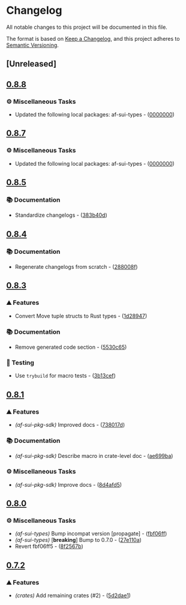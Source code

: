 # Changelog

All notable changes to this project will be documented in this file.

The format is based on [Keep a Changelog](https://keepachangelog.com/en/1.0.0/),
and this project adheres to [Semantic Versioning](https://semver.org/spec/v2.0.0.html).


## [Unreleased]

## [0.8.8](https://github.com/AftermathFinance/aftermath-sdk-rust/compare/af-sui-pkg-sdk-v0.8.7...af-sui-pkg-sdk-v0.8.8)

### ⚙️ Miscellaneous Tasks

- Updated the following local packages: af-sui-types - ([0000000](https://github.com/AftermathFinance/aftermath-sdk-rust/commit/0000000))


## [0.8.7](https://github.com/AftermathFinance/aftermath-sdk-rust/compare/af-sui-pkg-sdk-v0.8.6...af-sui-pkg-sdk-v0.8.7)

### ⚙️ Miscellaneous Tasks

- Updated the following local packages: af-sui-types - ([0000000](https://github.com/AftermathFinance/aftermath-sdk-rust/commit/0000000))


## [0.8.5](https://github.com/AftermathFinance/aftermath-sdk-rust/compare/af-sui-pkg-sdk-v0.8.4...af-sui-pkg-sdk-v0.8.5)

### 📚 Documentation

- Standardize changelogs - ([383b40d](https://github.com/AftermathFinance/aftermath-sdk-rust/commit/383b40d75c38f637aafe06438673f71e1c57d432))


## [0.8.4](https://github.com/AftermathFinance/aftermath-sdk-rust/compare/af-sui-pkg-sdk-v0.8.3...af-sui-pkg-sdk-v0.8.4)

### 📚 Documentation

- Regenerate changelogs from scratch - ([288008f](https://github.com/AftermathFinance/aftermath-sdk-rust/commit/288008f5b60193ea34b765d8ad605cf4f25207e9))

## [0.8.3](https://github.com/AftermathFinance/aftermath-sdk-rust/compare/af-sui-pkg-sdk-v0.8.2...af-sui-pkg-sdk-v0.8.3)

### ⛰️ Features

- Convert Move tuple structs to Rust types - ([1d28947](https://github.com/AftermathFinance/aftermath-sdk-rust/commit/1d2894783dc32523ea82b1fcc4a9f9e1b68c0efd))

### 📚 Documentation

- Remove generated code section - ([5530c65](https://github.com/AftermathFinance/aftermath-sdk-rust/commit/5530c654ce6e2e65bd28facb33ddd0d5ffcee9b8))

### 🧪 Testing

- Use `trybuild` for macro tests - ([3b13cef](https://github.com/AftermathFinance/aftermath-sdk-rust/commit/3b13cef860f6e3542c777b1c5d433304c47de7ea))

## [0.8.1](https://github.com/AftermathFinance/aftermath-sdk-rust/compare/af-sui-pkg-sdk-v0.8.0...af-sui-pkg-sdk-v0.8.1)

### ⛰️ Features

- *(af-sui-pkg-sdk)* Improved docs - ([738017d](https://github.com/AftermathFinance/aftermath-sdk-rust/commit/738017de59667217987d9c9c40463ece45f5120d))

### 📚 Documentation

- *(af-sui-pkg-sdk)* Describe macro in crate-level doc - ([ae699ba](https://github.com/AftermathFinance/aftermath-sdk-rust/commit/ae699bad356517ab26dd2fba587fe1e1fa035010))

### ⚙️ Miscellaneous Tasks

- *(af-sui-pkg-sdk)* Improve docs - ([8d4afd5](https://github.com/AftermathFinance/aftermath-sdk-rust/commit/8d4afd5b3d9d054ce117f6b0090b7bfca9368707))

## [0.8.0](https://github.com/AftermathFinance/aftermath-sdk-rust/compare/af-sui-pkg-sdk-v0.7.2...af-sui-pkg-sdk-v0.8.0)

### ⚙️ Miscellaneous Tasks

- *(af-sui-types)* Bump incompat version [propagate] - ([fbf06ff](https://github.com/AftermathFinance/aftermath-sdk-rust/commit/fbf06ff5b383d73297a7595b6a4ca7300bdbfbd2))
- *(af-sui-types)* [**breaking**] Bump to 0.7.0 - ([27e110a](https://github.com/AftermathFinance/aftermath-sdk-rust/commit/27e110a9455d4a1b9c4d9c1a9e4e0c85728a1e96))
- Revert fbf06ff5 - ([8f2567b](https://github.com/AftermathFinance/aftermath-sdk-rust/commit/8f2567b6efd2924092cb5a5a382a5cabeaf7fafd))

## [0.7.2](https://github.com/AftermathFinance/aftermath-sdk-rust/compare/af-sui-pkg-sdk-v0.7.0...af-sui-pkg-sdk-v0.7.2)

### ⛰️ Features

- *(crates)* Add remaining crates (#2) - ([5d2dae1](https://github.com/AftermathFinance/aftermath-sdk-rust/commit/5d2dae1392de8ed6a5af63a0e559bd3416112b35))

<!-- generated by git-cliff -->
